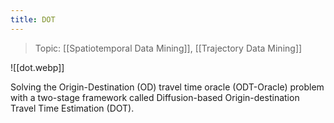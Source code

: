 ```yaml
---
title: DOT
---
```

> Topic: [[Spatiotemporal Data Mining]], [[Trajectory Data Mining]]

![[dot.webp]]

Solving the Origin-Destination (OD) travel time oracle (ODT-Oracle) problem with a two-stage framework called Diffusion-based Origin-destination Travel Time Estimation (DOT).
